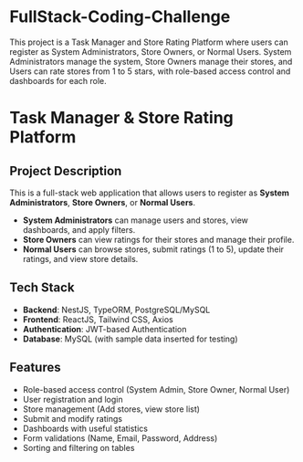 # FullStack-Coding-Challenge
This project is a Task Manager and Store Rating Platform where users can register as System Administrators, Store Owners, or Normal Users. System Administrators manage the system, Store Owners manage their stores, and Users can rate stores from 1 to 5 stars, with role-based access control and dashboards for each role.


# Task Manager & Store Rating Platform

## Project Description
This is a full-stack web application that allows users to register as **System Administrators**, **Store Owners**, or **Normal Users**.  
- **System Administrators** can manage users and stores, view dashboards, and apply filters.  
- **Store Owners** can view ratings for their stores and manage their profile.  
- **Normal Users** can browse stores, submit ratings (1 to 5), update their ratings, and view store details.

## Tech Stack
- **Backend**: NestJS, TypeORM, PostgreSQL/MySQL  
- **Frontend**: ReactJS, Tailwind CSS, Axios  
- **Authentication**: JWT-based Authentication  
- **Database**: MySQL (with sample data inserted for testing)

## Features
- Role-based access control (System Admin, Store Owner, Normal User)  
- User registration and login  
- Store management (Add stores, view store list)  
- Submit and modify ratings  
- Dashboards with useful statistics  
- Form validations (Name, Email, Password, Address)  
- Sorting and filtering on tables

